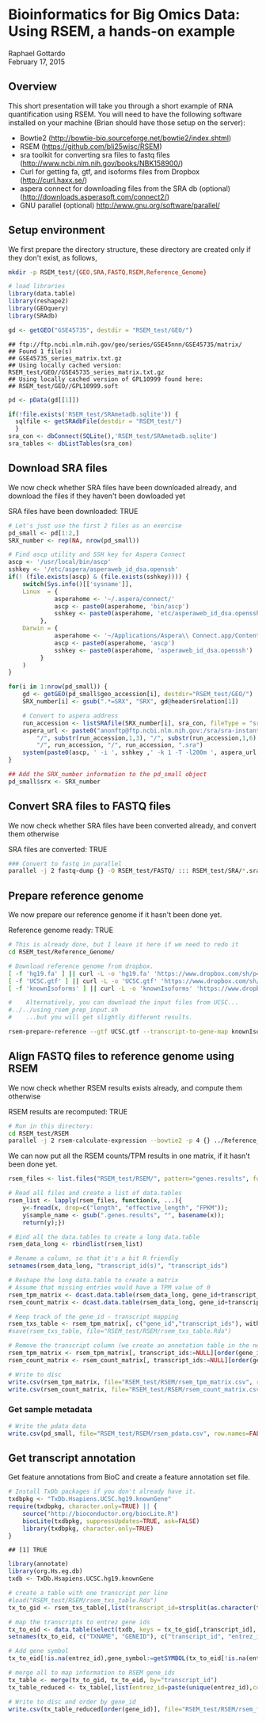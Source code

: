 # Bioinformatics for Big Omics Data: Using RSEM, a hands-on example
Raphael Gottardo  
February 17, 2015  

## Overview

This short presentation will take you through a short example of RNA quantification using RSEM. You will need to have the following software installed on your machine (Brian should have those setup on the server):

- Bowtie2 (http://bowtie-bio.sourceforge.net/bowtie2/index.shtml)
- RSEM (https://github.com/bli25wisc/RSEM)
- sra toolkit for converting sra files to fastq files (http://www.ncbi.nlm.nih.gov/books/NBK158900/)
- Curl for getting fa, gtf, and isoforms files from Dropbox (http://curl.haxx.se/)
- aspera connect for downloading files from the SRA db (optional)
(http://downloads.asperasoft.com/connect2/)
- GNU parallel (optional)
http://www.gnu.org/software/parallel/


## Setup environment

We first prepare the directory structure, these directory are created only if they don't exist, as follows,


```bash
mkdir -p RSEM_test/{GEO,SRA,FASTQ,RSEM,Reference_Genome}
```



```r
# load libraries
library(data.table)
library(reshape2)
library(GEOquery)
library(SRAdb)
```


```r
gd <- getGEO("GSE45735", destdir = "RSEM_test/GEO/")
```

```
## ftp://ftp.ncbi.nlm.nih.gov/geo/series/GSE45nnn/GSE45735/matrix/
## Found 1 file(s)
## GSE45735_series_matrix.txt.gz
## Using locally cached version: RSEM_test/GEO//GSE45735_series_matrix.txt.gz
## Using locally cached version of GPL10999 found here:
## RSEM_test/GEO//GPL10999.soft
```

```r
pd <- pData(gd[[1]])
```


```r
if(!file.exists('RSEM_test/SRAmetadb.sqlite')) {
  sqlfile <- getSRAdbFile(destdir = "RSEM_test/")
  }
sra_con <- dbConnect(SQLite(),'RSEM_test/SRAmetadb.sqlite')
sra_tables <- dbListTables(sra_con)
```

## Download SRA files

We now check whether SRA files have been downloaded already, and download the files if they haven't been dowloaded yet


SRA files have been downloaded: TRUE


```r
# Let's just use the first 2 files as an exercise
pd_small <- pd[1:2,]
SRX_number <- rep(NA, nrow(pd_small))
```


```r
# Find ascp utility and SSH key for Aspera Connect
ascp <- '/usr/local/bin/ascp'
sshkey <- '/etc/aspera/asperaweb_id_dsa.openssh'
if(! (file.exists(ascp) & (file.exists(sshkey)))) {
    switch(Sys.info()[['sysname']],
    Linux  = {
             asperahome <- '~/.aspera/connect/'
             ascp <- paste0(asperahome, 'bin/ascp')
             sshkey <- paste0(asperahome, 'etc/asperaweb_id_dsa.openssh')
         },
    Darwin = {
             asperahome <- '~/Applications/Aspera\\ Connect.app/Contents/Resources/'
             ascp <- paste0(asperahome, 'ascp')
             sshkey <- paste0(asperahome, 'asperaweb_id_dsa.openssh')
         }
    )
}

for(i in 1:nrow(pd_small)) {
    gd <- getGEO(pd_small$geo_accession[i], destdir="RSEM_test/GEO/")
    SRX_number[i] <- gsub(".*=SRX", "SRX", gd@header$relation[1])

    # Convert to aspera address
    run_accession <- listSRAfile(SRX_number[i], sra_con, fileType = "sra" )$run
    aspera_url <- paste0("anonftp@ftp.ncbi.nlm.nih.gov:/sra/sra-instant/reads/ByRun/sra",
        "/", substr(run_accession,1,3), "/", substr(run_accession,1,6),
        "/", run_accession, "/", run_accession, ".sra")
    system(paste0(ascp, ' -i ', sshkey ,' -k 1 -T -l200m ', aspera_url, " RSEM_test/SRA"))
}
```


```r
## Add the SRX_number information to the pd_small object
pd_small$srx <- SRX_number
```

## Convert SRA files to FASTQ files

We now check whether SRA files have been converted already, and convert them otherwise


SRA files are converted: TRUE


```bash
### Convert to fastq in parallel
parallel -j 2 fastq-dump {} -O RSEM_test/FASTQ/ ::: RSEM_test/SRA/*.sra
```

## Prepare reference genome

We now prepare our reference genome if it hasn't been done yet. 


Reference genome ready: TRUE


```bash
# This is already done, but I leave it here if we need to redo it
cd RSEM_test/Reference_Genome/

# Download reference genome from dropbox.
[ -f 'hg19.fa' ] || curl -L -o 'hg19.fa' 'https://www.dropbox.com/sh/p4cosmsqwtmpce7/AAAP5PQh60sy83GF8i5lFOw0a/hg19.fa?dl=1'
[ -f 'UCSC.gtf' ] || curl -L -o 'UCSC.gtf' 'https://www.dropbox.com/sh/p4cosmsqwtmpce7/AACGDebvGSwK-EFsPa-9f5qEa/UCSC.gtf?dl=1'
[ -f 'knownIsoforms' ] || curl -L -o 'knownIsoforms' 'https://www.dropbox.com/sh/p4cosmsqwtmpce7/AAAfeTr5yKsRmnHd6XW-XhZUa/knownIsoforms?dl=1'

#    Alternatively, you can download the input files from UCSC...
#../../using_rsem_prep_input.sh
#    ...but you will get slightly different results.

rsem-prepare-reference --gtf UCSC.gtf --transcript-to-gene-map knownIsoforms --bowtie2 hg19.fa hg19 
```

## Align FASTQ files to reference genome using RSEM

We now check whether RSEM results exists already, and compute them otherwise

RSEM results are recomputed: TRUE


```bash
# Run in this directory:
cd RSEM_test/RSEM
parallel -j 2 rsem-calculate-expression --bowtie2 -p 4 {} ../Reference_Genome/hg19 {/.} ::: ../FASTQ/*.fastq
```

We can now put all the RSEM counts/TPM results in one matrix, if it hasn't been done yet.


```r
rsem_files <- list.files("RSEM_test/RSEM/", pattern="genes.results", full.names = TRUE)

# Read all files and create a list of data.tables
rsem_list <- lapply(rsem_files, function(x, ...){
    y<-fread(x, drop=c("length", "effective_length", "FPKM")); 
    y$sample_name <- gsub(".genes.results", "", basename(x));
    return(y);})

# Bind all the data.tables to create a long data.table
rsem_data_long <- rbindlist(rsem_list)

# Rename a column, so that it's a bit R friendly
setnames(rsem_data_long, "transcript_id(s)", "transcript_ids")

# Reshape the long data.table to create a matrix
# Assume that missing entries would have a TPM value of 0
rsem_tpm_matrix <- dcast.data.table(rsem_data_long, gene_id+transcript_ids~sample_name, value.var = "TPM", fill=0)
rsem_count_matrix <- dcast.data.table(rsem_data_long, gene_id+transcript_ids~sample_name, value.var = "expected_count", fill=0)

# Keep track of the gene_id - transcript mapping 
rsem_txs_table <- rsem_tpm_matrix[, c("gene_id","transcript_ids"), with=FALSE]
#save(rsem_txs_table, file="RSEM_test/RSEM/rsem_txs_table.Rda")

# Remove the transcript column (we create an annotation table in the next chunk)
rsem_tpm_matrix <- rsem_tpm_matrix[, transcript_ids:=NULL][order(gene_id)]
rsem_count_matrix <- rsem_count_matrix[, transcript_ids:=NULL][order(gene_id)]

# Write to disc
write.csv(rsem_tpm_matrix, file="RSEM_test/RSEM/rsem_tpm_matrix.csv", row.names=FALSE)
write.csv(rsem_count_matrix, file="RSEM_test/RSEM/rsem_count_matrix.csv", row.names=FALSE)
```

### Get sample metadata


```r
# Write the pdata data
write.csv(pd_small, file="RSEM_test/RSEM/rsem_pdata.csv", row.names=FALSE)
```


## Get transcript annotation

Get feature annotations from BioC and create a feature annotation set file.


```r
# Install TxDb packages if you don't already have it.
txdbpkg <- "TxDb.Hsapiens.UCSC.hg19.knownGene"
require(txdbpkg, character.only=TRUE) || {
    source("http://bioconductor.org/biocLite.R")
    biocLite(txdbpkg, suppressUpdates=TRUE, ask=FALSE)
    library(txdbpkg, character.only=TRUE)
}
```

```
## [1] TRUE
```

```r
library(annotate)
library(org.Hs.eg.db)
txdb <- TxDb.Hsapiens.UCSC.hg19.knownGene

# create a table with one transcript per line
#load("RSEM_test/RSEM/rsem_txs_table.Rda")
tx_to_gid <- rsem_txs_table[,list(transcript_id=strsplit(as.character(transcript_ids),",")[[1]]),by="gene_id"]

# map the transcripts to entrez gene ids
tx_to_eid <- data.table(select(txdb, keys = tx_to_gid[,transcript_id], columns="GENEID", keytype="TXNAME"))
setnames(tx_to_eid, c("TXNAME", "GENEID"), c("transcript_id", "entrez_id"))

# Add gene symbol
tx_to_eid[!is.na(entrez_id),gene_symbol:=getSYMBOL(tx_to_eid[!is.na(entrez_id),entrez_id], data='org.Hs.eg')]

# merge all to map information to RSEM gene_ids
tx_table <- merge(tx_to_gid, tx_to_eid, by="transcript_id")
tx_table_reduced <- tx_table[,list(entrez_id=paste(unique(entrez_id),collapse=","), transcript_id=paste(unique(transcript_id),collapse=","), gene_symbol=paste(unique(gene_symbol),collapse=",")),by="gene_id"]

# Write to disc and order by gene_id
write.csv(tx_table_reduced[order(gene_id)], file="RSEM_test/RSEM/rsem_fdata.csv", row.names=FALSE)
```
